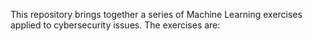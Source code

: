 This repository brings together a series of Machine Learning exercises applied to cybersecurity issues. The exercises are:
